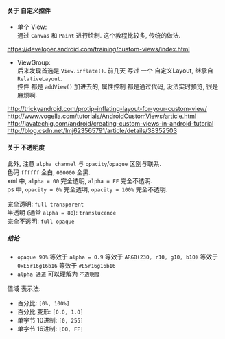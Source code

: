 #### 关于 自定义控件  
- 单个 View:  
通过 `Canvas` 和 `Paint` 进行绘制. 这个教程比较多, 传统的做法.  

https://developer.android.com/training/custom-views/index.html

- ViewGroup:  
后来发现首选是 `View.inflate()`. 前几天 写过 一个 自定义Layout, 继承自 `RelativeLayout`.  
控件 都是 `addView()` 加进去的, 属性控制 都是通过代码, 没法实时预览, 很是麻烦啊.  

http://trickyandroid.com/protip-inflating-layout-for-your-custom-view/  
http://www.vogella.com/tutorials/AndroidCustomViews/article.html  
http://javatechig.com/android/creating-custom-views-in-android-tutorial  
http://blog.csdn.net/lmj623565791/article/details/38352503  


#### 关于 不透明度  
此外, 注意 `alpha channel` 与 `opacity`/`opaque` 区别与联系.  
色码 `ffffff` 全白, `000000` 全黑.  
xml 中, `alpha = 00` 完全透明, `alpha = FF` 完全不透明.  
ps 中, `opacity = 0%` 完全透明, `opacity = 100%` 完全不透明.  

完全透明: `full transparent`  
半透明 (通常 `alpha = 80`): `translucence`  
完全不透明: `full opaque`  

##### 结论  
- `opaque 90%` 等效于 `alpha = 0.9` 等效于 `ARGB(230, r10, g10, b10)` 等效于 `0xE5r16g16b16` 等效于 `#E5r16g16b16`  
- `alpha 通道` 可以理解为 `不透明度`

值域 表示法:  
- 百分比: `[0%, 100%]`  
- 百分比 变形: `[0.0, 1.0]`  
- 单字节 10进制: `[0, 255]`  
- 单字节 16进制: `[00, FF]`  
